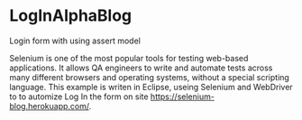 # LogInAlphaBlog
Login form with using assert model

Selenium is one of the most popular tools for testing web-based applications. 
It allows QA engineers to write and automate tests across many different browsers and operating systems, 
without a special scripting language. 
This example is writen in Eclipse, useing Selenium and WebDriver to to automize Log In the form on site https://selenium-blog.herokuapp.com/.
